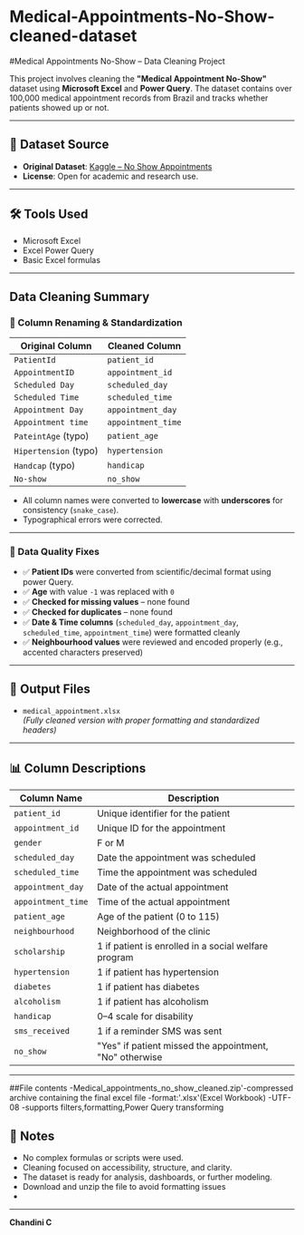 # Medical-Appointments-No-Show-cleaned-dataset

#Medical Appointments No-Show – Data Cleaning Project

This project involves cleaning the **"Medical Appointment No-Show"** dataset using **Microsoft Excel** and **Power Query**. The dataset contains over 100,000 medical appointment records from Brazil and tracks whether patients showed up or not.

---

## 📂 Dataset Source

- **Original Dataset**: [Kaggle – No Show Appointments](https://www.kaggle.com/datasets/joniarroba/noshowappointments)
- **License**: Open for academic and research use.

---

## 🛠 Tools Used

- Microsoft Excel
- Excel Power Query
- Basic Excel formulas

---

##  Data Cleaning Summary

### 🔧 Column Renaming & Standardization

| Original Column         | Cleaned Column        |
|-------------------------|-----------------------|
| `PatientId`             | `patient_id`          |
| `AppointmentID`         | `appointment_id`      |
| `Scheduled Day`         | `scheduled_day`       |
| `Scheduled Time`        | `scheduled_time`      |
| `Appointment Day`       | `appointment_day`     |
| `Appointment time`      | `appointment_time`    |
| `PateintAge` (typo)     | `patient_age`         |
| `Hipertension` (typo)   | `hypertension`        |
| `Handcap` (typo)        | `handicap`            |
| `No-show`               | `no_show`             |

- All column names were converted to **lowercase** with **underscores** for consistency (`snake_case`).
- Typographical errors were corrected.

---

### 🧪 Data Quality Fixes

- ✅ **Patient IDs** were converted from scientific/decimal format using power Query.
- ✅ **Age** with value `-1` was replaced with `0`
- ✅ **Checked for missing values** – none found
- ✅ **Checked for duplicates** – none found
- ✅ **Date & Time columns** (`scheduled_day`, `appointment_day`, `scheduled_time`, `appointment_time`) were formatted cleanly
- ✅ **Neighbourhood values** were reviewed and encoded properly (e.g., accented characters preserved)

---

## 💾 Output Files

- `medical_appointment.xlsx`  
  _(Fully cleaned version with proper formatting and standardized headers)_

---

## 📊 Column Descriptions

| Column Name         | Description |
|----------------------|-------------|
| `patient_id`         | Unique identifier for the patient |
| `appointment_id`     | Unique ID for the appointment |
| `gender`             | F or M |
| `scheduled_day`      | Date the appointment was scheduled |
| `scheduled_time`     | Time the appointment was scheduled |
| `appointment_day`    | Date of the actual appointment |
| `appointment_time`   | Time of the actual appointment |
| `patient_age`        | Age of the patient (0 to 115) |
| `neighbourhood`      | Neighborhood of the clinic |
| `scholarship`        | 1 if patient is enrolled in a social welfare program |
| `hypertension`       | 1 if patient has hypertension |
| `diabetes`           | 1 if patient has diabetes |
| `alcoholism`         | 1 if patient has alcoholism |
| `handicap`           | 0–4 scale for disability |
| `sms_received`       | 1 if a reminder SMS was sent |
| `no_show`            | "Yes" if patient missed the appointment, "No" otherwise |

---
##File contents
-Medical_appointments_no_show_cleaned.zip'-compressed archive containing the final excel file
   -format:'.xlsx'(Excel Workbook)
   -UTF-08
   -supports filters,formatting,Power Query transforming

## 📌 Notes

- No complex formulas or scripts were used.
- Cleaning focused on accessibility, structure, and clarity.
- The dataset is ready for analysis, dashboards, or further modeling.
- Download and unzip the file to avoid formatting issues
- 

---



**Chandini C**  


